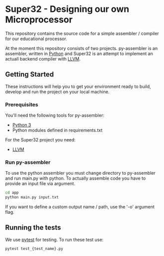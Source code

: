 # Super32 - Designing our own Microprocessor

This repository contains the source code for a simple assembler / compiler for our educational processor.

At the moment this repository consists of two projects. py-assembler is an assembler, written in [Python](https://www.python.org/) and Super32 is an attempt to implement an actuall backend compiler with [LLVM](https://llvm.org/).

## Getting Started

These instructions will help you to get your environment ready to build, develop and run the project on your local machine.

### Prerequisites

You'll need the following tools for py-assembler:

- [Python 3](https://www.python.org/)
- Python modules defined in requirements.txt

For the Super32 project you need:

- [LLVM](https://llvm.org/)

### Run py-assembler

To use the python assembler you must change directory to py-assembler and run main.py with python. To actually assemble code you have to provide an input file via argument.

```Bash
cd app
python main.py input.txt
```

If you want to define a custom output name / path, use the '-o' argument flag.

## Running the tests

We use [pytest](https://docs.pytest.org/en/latest/) for testing. To run these test use:

```Bash
pytest test_{test_name}.py
```
